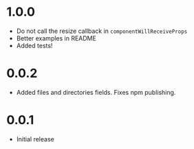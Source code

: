 # 1.0.0
- Do not call the resize callback in `componentWillReceiveProps`
- Better examples in README
- Added tests!

# 0.0.2
- Added files and directories fields. Fixes npm publishing.

# 0.0.1
- Initial release
